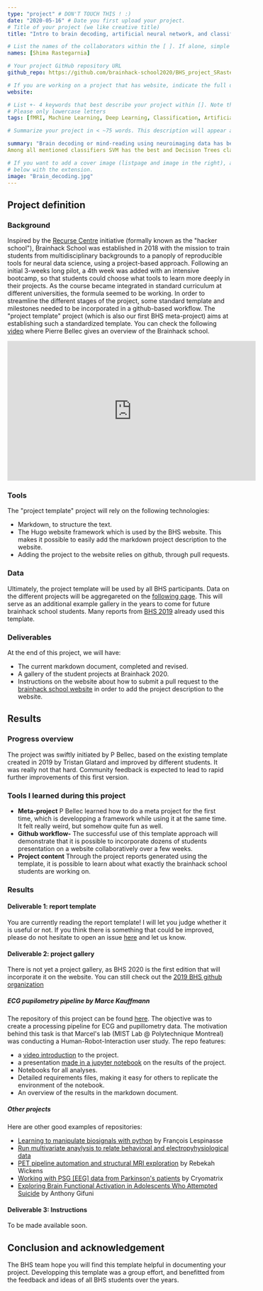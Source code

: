 ```yaml
---
type: "project" # DON'T TOUCH THIS ! :)
date: "2020-05-16" # Date you first upload your project.
# Title of your project (we like creative title)
title: "Intro to brain decoding, artificial neural network, and classification of Haxby dataset using six different common approaches"

# List the names of the collaborators within the [ ]. If alone, simple put your name within []
names: [Shima Rastegarnia]

# Your project GitHub repository URL
github_repo: https://github.com/brainhack-school2020/BHS_project_SRastegarnia

# If you are working on a project that has website, indicate the full url including "https://" below or leave it empty.
website:

# List +- 4 keywords that best describe your project within []. Note that the project summary also involves a number of key words. Those are listed on top of the [github repository](https://github.com/brainhack-school2020/project_template), click `manage topics`.
# Please only lowercase letters
tags: [fMRI, Machine Learning, Deep Learning, Classification, Artificial Neural Network, Brain Decoding, Visual Stimuli]

# Summarize your project in < ~75 words. This description will appear at the top of your page and on the list page with other projects..

summary: "Brain decoding or mind-reading using neuroimaging data has been an active topic for years. It is a neuroscience field that concerned about different types of stimuli from information that has already been encoded and represented in the brain by networks of neurons. My goals for this project are learning the fundamentals of brain decoding, comparing the performance of six different classifiers including "Naive Bayes", "Nearest Neighbours", "Neural Networks", "Logistic Regression", "Support vector machine" and "Decision trees" classifiers and finally training the Artificial Neural Network (ANN) models on Haxby dataset.
Among all mentioned classifiers SVM has the best and Decision Trees classifier shows the worst performance. You can find the codes and results of [data visualization](https://github.com/brainhack-school2020/BHS_project_SRastegarnia/blob/master/Data-visualization.ipynb), [classifiers](https://github.com/brainhack-school2020/BHS_project_SRastegarnia/blob/master/Classifiers.ipynb), [ANN train](https://github.com/brainhack-school2020/BHS_project_SRastegarnia/blob/master/ANN_onHaxby.ipynb), and my initial efforts in order to learn about [brain decoding](https://github.com/brainhack-school2020/BHS_project_SRastegarnia/blob/master/BHS_Haxby_BrainDecoding.ipynb) by following the Nilearn and Sklearn tutorials inside [my repository](https://github.com/brainhack-school2020/BHS_project_SRastegarnia) in brain hack school Github."

# If you want to add a cover image (listpage and image in the right), add it to your directory and indicate the name
# below with the extension.
image: "Brain_decoding.jpg"
---
```

<!-- This is an html comment and this won't appear in the rendered page. You are now editing the "content" area, the core of your description. Everything that you can do in markdown is allowed below. We added a couple of comments to guide your through documenting your progress. -->

## Project definition

### Background

Inspired by the [Recurse Centre](https://www.recurse.com/) initiative (formally known as the "hacker school"), Brainhack School was established in 2018 with the mission to train students from multidisciplinary backgrounds to a panoply of reproducible tools for neural data science, using a project-based approach. Following an initial 3-weeks long pilot, a 4th week was added with an intensive bootcamp, so that students could choose what tools to learn more deeply in their projects. As the course became integrated in standard curriculum at different universities, the formula seemed to be working. In order to streamline the different stages of the project, some standard template and milestones needed to be incorporated in a github-based workflow. The "project template" project (which is also our first BHS meta-project) aims at establishing such a standardized template. You can check the following [video](https://youtu.be/PTYs_JFKsHI) where Pierre Bellec gives an overview of the Brainhack school.

<iframe width="560" height="315" src="https://www.youtube.com/embed/PTYs_JFKsHI" frameborder="0" allow="accelerometer; autoplay; encrypted-media; gyroscope; picture-in-picture" allowfullscreen></iframe>

### Tools

The "project template" project will rely on the following technologies:
 * Markdown, to structure the text.
 * The Hugo website framework which is used by the BHS website. This makes it possible to easily add the markdown project description to the website.
 * Adding the project to the website relies on github, through pull requests.

### Data

Ultimately, the project template will be used by all BHS participants. Data on the different projects will be aggregareted on the [following page](https://school.brainhackmtl.org/project). This will serve as an additional example gallery in the years to come for future brainhack school students. Many reports from [BHS 2019](https://github.com/mtl-brainhack-school-2019) already used this template.

### Deliverables

At the end of this project, we will have:
 - The current markdown document, completed and revised.
 - A gallery of the student projects at Brainhack 2020.
 - Instructions on the website about how to submit a pull request to the [brainhack school website](https://github.com/BrainhackMTL/school) in order to add the project description to the website.

## Results

### Progress overview

The project was swiftly initiated by P Bellec, based on the existing template created in 2019 by Tristan Glatard and improved by different students. It was really not that hard. Community feedback is expected to lead to rapid further improvements of this first version.

### Tools I learned during this project

 * **Meta-project** P Bellec learned how to do a meta project for the first time, which is developping a framework while using it at the same time. It felt really weird, but somehow quite fun as well.
 * **Github workflow-** The successful use of this template approach will demonstrate that it is possible to incorporate dozens of students presentation on a website collaboratively over a few weeks.
 * **Project content** Through the project reports generated using the template, it is possible to learn about what exactly the brainhack school students are working on.

### Results

#### Deliverable 1: report template

You are currently reading the report template! I will let you judge whether it is useful or not. If you think there is something that could be improved, please do not hesitate to open an issue [here](https://github.com/brainhack-school2020/project_template/issues) and let us know.

#### Deliverable 2: project gallery

There is not yet a project gallery, as BHS 2020 is the first edition that will incorporate it on the website. You can still check out the [2019 BHS github organization](https://github.com/mtl-brainhack-school-2019)

##### ECG pupilometry pipeline by Marce Kauffmann

The repository of this project can be found [here](https://github.com/mtl-brainhack-school-2019/ecg_pupillometry_pipeline_kaufmann). The objective was to create a processing pipeline for ECG and pupillometry data. The motivation behind this task is that Marcel's lab (MIST Lab @ Polytechnique Montreal) was conducting a Human-Robot-Interaction user study. The repo features:
 * a [video introduction](http://www.youtube.com/watch/8ZVCNeX42_A) to the project.
 * a presentation [made in a jupyter notebook](https://github.com/mtl-brainhack-school-2019/ecg_pupillometry_pipeline_kaufmann/blob/master/BrainHackPresentation.ipynb) on the results of the project.
 * Notebooks for all analyses.
 * Detailed requirements files, making it easy for others to replicate the environment of the notebook.
 * An overview of the results in the markdown document.

##### Other projects
Here are other good examples of repositories:
- [Learning to manipulate biosignals with python](https://github.com/mtl-brainhack-school-2019/franclespinas-biosignals) by François Lespinasse
- [Run multivariate anaylysis to relate behavioral and electropyhysiological data](https://github.com/mtl-brainhack-school-2019/PLS_PV_Behaviour)
- [PET pipeline automation and structural MRI exploration](https://github.com/mtl-brainhack-school-2019/rwickens-sMRI-PET) by Rebekah Wickens
- [Working with PSG [EEG] data from Parkinson's patients](https://github.com/mtl-brainhack-school-2019/Soraya-sleep-data-in-PD-patients) by Cryomatrix
- [Exploring Brain Functional Activation in Adolescents Who Attempted Suicide](https://github.com/mtl-brainhack-school-2019/Anthony-Gifuni-repo) by Anthony Gifuni

#### Deliverable 3: Instructions

 To be made available soon.

## Conclusion and acknowledgement

The BHS team hope you will find this template helpful in documenting your project. Developping this template was a group effort, and benefitted from the feedback and ideas of all BHS students over the years.
